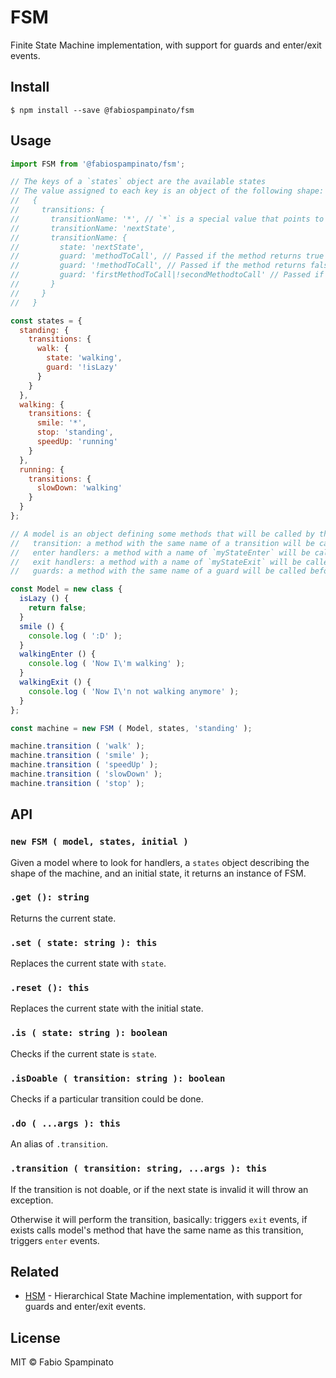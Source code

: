 # FSM

Finite State Machine implementation, with support for guards and enter/exit events.

## Install

```shell
$ npm install --save @fabiospampinato/fsm
```

## Usage

```js
import FSM from '@fabiospampinato/fsm';

// The keys of a `states` object are the available states
// The value assigned to each key is an object of the following shape:
//   {
//     transitions: {
//       transitionName: '*', // `*` is a special value that points to the current state
//       transitionName: 'nextState',
//       transitionName: {
//         state: 'nextState',
//         guard: 'methodToCall', // Passed if the method returns true
//         guard: '!methodToCall', // Passed if the method returns false
//         guard: 'firstMethodToCall|!secondMethodtoCall' // Passed if all the `|`-separated guards are passed
//       }
//     }
//   }

const states = {
  standing: {
    transitions: {
      walk: {
        state: 'walking',
        guard: '!isLazy'
      }
    }
  },
  walking: {
    transitions: {
      smile: '*',
      stop: 'standing',
      speedUp: 'running'
    }
  },
  running: {
    transitions: {
      slowDown: 'walking'
    }
  }
};

// A model is an object defining some methods that will be called by the state machine:
//   transition: a method with the same name of a transition will be called when that transition happens
//   enter handlers: a method with a name of `myStateEnter` will be called when the `myState` state is entered
//   exit handlers: a method with a name of `myStateExit` will be called when the `myState` state is exited
//   guards: a method with the same name of a guard will be called before doing a transition

const Model = new class {
  isLazy () {
    return false;
  }
  smile () {
    console.log ( ':D' );
  }
  walkingEnter () {
    console.log ( 'Now I\'m walking' );
  }
  walkingExit () {
    console.log ( 'Now I\'n not walking anymore' );
  }
};

const machine = new FSM ( Model, states, 'standing' );

machine.transition ( 'walk' );
machine.transition ( 'smile' );
machine.transition ( 'speedUp' );
machine.transition ( 'slowDown' );
machine.transition ( 'stop' );
```

## API

### `new FSM ( model, states, initial )`

Given a model where to look for handlers, a `states` object describing the shape of the machine, and an initial state, it returns an instance of FSM.

### `.get (): string`

Returns the current state.

### `.set ( state: string ): this`

Replaces the current state with `state`.

### `.reset (): this`

Replaces the current state with the initial state.

### `.is ( state: string ): boolean`

Checks if the current state is `state`.

### `.isDoable ( transition: string ): boolean`

Checks if a particular transition could be done.

### `.do ( ...args ): this`

An alias of `.transition`.

### `.transition ( transition: string, ...args ): this`

If the transition is not doable, or if the next state is invalid it will throw an exception.

Otherwise it will perform the transition, basically: triggers `exit` events, if exists calls model's method that have the same name as this transition, triggers `enter` events.

## Related

- [HSM](https://github.com/fabiospampinato/HSM) - Hierarchical State Machine implementation, with support for guards and enter/exit events.

## License

MIT © Fabio Spampinato
